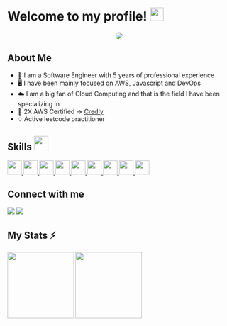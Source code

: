 <h1> Welcome to my profile! <img src = "https://raw.githubusercontent.com/MartinHeinz/MartinHeinz/master/wave.gif" width = 30px> </h1>
<p align='center'>
</p>

<div align="center">
  <a style="text-decoration: none;" href="https://github.com/Eugeniosales">
      <img style="border-radius:10px" src="https://img.shields.io/github/followers/Eugeniosales?logo=github&style=for-the-badge&logoColor=white&labelColor=181825&color=00308F" />
  </a>
  </a>
</div>
</div>

<h2> About Me </h2>

- 🔭 I am a Software Engineer with 5 years of professional experience
- 🖥️ I have been mainly focused on AWS, Javascript and DevOps
- ☁️ I am a big fan of Cloud Computing and that is the field I have been specializing in
- 🚀 2X AWS Certified -> [Credly](https://www.credly.com/users/eugenio-siqueira)
- 💡 Active leetcode practitioner

<h2> Skills <img src = "https://media2.giphy.com/media/QssGEmpkyEOhBCb7e1/giphy.gif?cid=ecf05e47a0n3gi1bfqntqmob8g9aid1oyj2wr3ds3mg700bl&rid=giphy.gif" width = 32px> </h2>
<a href= https://www.credly.com/users/eugenio-siqueira > <img width ='32px' src ='https://raw.githubusercontent.com/rahulbanerjee26/githubAboutMeGenerator/main/icons/aws.svg'> </a>
<a href= https://github.com/Eugeniosales?tab=repositories&q=&type=&language=python&sort= > <img width ='32px' src ='https://raw.githubusercontent.com/rahulbanerjee26/githubAboutMeGenerator/main/icons/python.svg'> </a>
<a href= https://github.com/Eugeniosales?tab=repositories&q=&type=&language=reactjs&sort= > <img width ='32px' src ='https://raw.githubusercontent.com/rahulbanerjee26/githubAboutMeGenerator/main/icons/reactjs.svg'> </a>
<a href= https://github.com/Eugeniosales?tab=repositories&q=&type=&language=javascript&sort= > <img width ='32px' src ='https://raw.githubusercontent.com/rahulbanerjee26/githubAboutMeGenerator/main/icons/javascript.svg'> </a>
<a href= https://github.com/Eugeniosales?tab=repositories&q=&type=&language=typescript&sort= > <img width ='32px' src ='https://raw.githubusercontent.com/rahulbanerjee26/githubAboutMeGenerator/main/icons/typescript.svg'> </a>
<a href= https://github.com/Eugeniosales?tab=repositories&q=&type=&language=c&sort= > <img width ='32px' src ='https://raw.githubusercontent.com/rahulbanerjee26/githubAboutMeGenerator/main/icons/c.svg'> </a>
<a href= https://github.com/Eugeniosales?tab=repositories&q=&type=&language=cpp&sort= > <img width ='32px' src ='https://raw.githubusercontent.com/rahulbanerjee26/githubAboutMeGenerator/main/icons/cpp.svg'> </a>
<a href= https://github.com/Eugeniosales?tab=repositories&q=&type=&language=postgresql&sort= > <img width ='32px' src ='https://raw.githubusercontent.com/rahulbanerjee26/githubAboutMeGenerator/main/icons/postgresql.svg'> </a>
<a href= https://github.com/Eugeniosales?tab=repositories&q=&type=&language=csharp&sort= > <img width ='32px' src ='https://raw.githubusercontent.com/rahulbanerjee26/githubAboutMeGenerator/main/icons/csharp.svg'> </a>

<h2> Connect with me </h2>
<div> 
  <a href = "mailto:eugeniosales710@gmail.com"><img src="https://img.shields.io/badge/Gmail-D14836?style=for-the-badge&logo=gmail&logoColor=white" target="_blank"></a>
  <a href="https://www.linkedin.com/in/eugeniosales/" target="_blank"><img src="https://img.shields.io/badge/-LinkedIn-%230077B5?style=for-the-badge&logo=linkedin&logoColor=white" target="_blank"></a> 
</div>
  
<h2> My Stats ⚡ </h2>
<a href="https://github.com/Eugeniosales/github-readme-stats">
  <img align="left" height='150px' margin="2px" src="https://github-readme-stats.vercel.app/api/top-langs/?username=Eugeniosales&hide=jupyter%20notebook,assembly,css,html,c&layout=compact&theme=dracula" />
</a>

<a href="https://github.com/Eugeniosales/github-readme-statst">
  <img align="left"  height='150px' src="https://github-readme-stats.vercel.app/api?username=Eugeniosales&show_icons=true&theme=dracula" />
</a>

